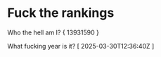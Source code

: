 # Fuck the rankings

Who the hell am I?
{ 13931590 }

What fucking year is it?
[ 2025-03-30T12:36:40Z ]
